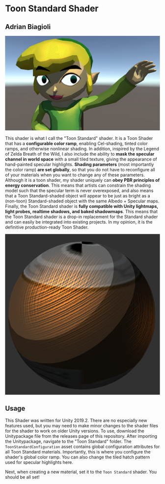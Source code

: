 # Toon Standard Shader
## Adrian Biagioli

![](preview.png)

This shader is what I call the "Toon Standard" shader.  It is a Toon Shader that has a **configurable color ramp**, enabling Cel-shading, tinted color ramps, and otherwise nonlinear shading.  In addition, inspired by the Legend of Zelda Breath of the Wild, I also include the ability to **mask the specular channel in world space** with a small tiled texture, giving the appearance of hand-painted specular highlights.  **Shading parameters** (most importantly the color ramp) **are set globally**, so that you do not have to reconfigure all of your materials when you want to change any of these parameters.  Although it is a toon shader, my shader uniquely can **obey PBR principles of energy conservation**.  This means that artists can constrain the shading model such that the specular term is never overexposed, and also means that a Toon Standard-shaded object will appear to be just as bright as a (non-toon) Standard-shaded object with the same Albedo + Specular maps.  Finally, the Toon Standard shader is **fully compatible with Unity lightmaps, light probes, realtime shadows, and baked shadowmaps**.  This means that the Toon Standard shader is a drop-in replacement for the Standard shader and can easily be integrated into existing projects.  In my opinion, it is the definitive production-ready Toon Shader.

![](preview2.png)

## Usage

This Shader was written for Unity 2019.2.  There are no especially new features used, but you may need to make minor changes to the shader files for the shader to work on older Unity versions.  To use, download the Unitypackage file from the releases page of this repository.  After importing the Unitypackage, navigate to the "Toon Standard" folder.  The `ToonStandardConfiguration` asset contains global configuration attributes for all Toon Standard materials.  Importantly, this is where you configure the shader's global color ramp.  You can also change the tiled hatch pattern used for specular highlights here.

Next, when creating a new material, set it to the `Toon Standard` shader.  You should be all set!
